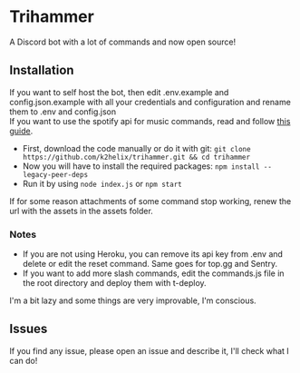# Trihammer

A Discord bot with a lot of commands and now open source!

## Installation

If you want to self host the bot, then edit .env.example and config.json.example with all your credentials and configuration and rename them to .env and config.json \
If you want to use the spotify api for music commands, read and follow [this guide](https://github.com/play-dl/play-dl/tree/9d24008a2be6e1d72af9af06fcb072ac5cd99a42/instructions#spotify).
- First, download the code manually or do it with git: `git clone https://github.com/k2helix/trihammer.git && cd trihammer`
- Now you will have to install the required packages: `npm install --legacy-peer-deps`
- Run it by using `node index.js` or `npm start`

If for some reason attachments of some command stop working, renew the url with the assets in the assets folder.
### Notes
- If you are not using Heroku, you can remove its api key from .env and delete or edit the reset command. Same goes for top.gg and Sentry.
- If you want to add more slash commands, edit the commands.js file in the root directory and deploy them with t-deploy.

I'm a bit lazy and some things are very improvable, I'm conscious.

## Issues
If you find any issue, please open an issue and describe it, I'll check what I can do!